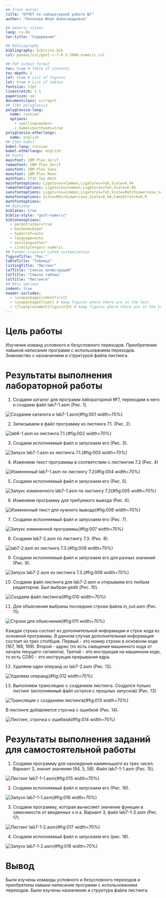 ```yaml
---
## Front matter
title: "ОТЧЕТ по лабораторной работе №7"
author: "Полякова Юлия Александровна"

## Generic otions
lang: ru-RU
toc-title: "Содержание"

## Bibliography
bibliography: bib/cite.bib
csl: pandoc/csl/gost-r-7-0-5-2008-numeric.csl

## Pdf output format
toc: true # Table of contents
toc-depth: 2
lof: true # List of figures
lot: true # List of tables
fontsize: 12pt
linestretch: 1.5
papersize: a4
documentclass: scrreprt
## I18n polyglossia
polyglossia-lang:
  name: russian
  options:
	- spelling=modern
	- babelshorthands=true
polyglossia-otherlangs:
  name: english
## I18n babel
babel-lang: russian
babel-otherlangs: english
## Fonts
mainfont: IBM Plex Serif
romanfont: IBM Plex Serif
sansfont: IBM Plex Sans
monofont: IBM Plex Mono
mathfont: STIX Two Math
mainfontoptions: Ligatures=Common,Ligatures=TeX,Scale=0.94
romanfontoptions: Ligatures=Common,Ligatures=TeX,Scale=0.94
sansfontoptions: Ligatures=Common,Ligatures=TeX,Scale=MatchLowercase,Scale=0.94
monofontoptions: Scale=MatchLowercase,Scale=0.94,FakeStretch=0.9
mathfontoptions:
## Biblatex
biblatex: true
biblio-style: "gost-numeric"
biblatexoptions:
  - parentracker=true
  - backend=biber
  - hyperref=auto
  - language=auto
  - autolang=other*
  - citestyle=gost-numeric
## Pandoc-crossref LaTeX customization
figureTitle: "Рис."
tableTitle: "Таблица"
listingTitle: "Листинг"
lofTitle: "Список иллюстраций"
lotTitle: "Список таблиц"
lolTitle: "Листинги"
## Misc options
indent: true
header-includes:
  - \usepackage{indentfirst}
  - \usepackage{float} # keep figures where there are in the text
  - \floatplacement{figure}{H} # keep figures where there are in the text
---
```


# Цель работы

Изучение команд условного и безусловного переходов. Приобретение навыков написания программ с использованием переходов. Знакомство с назначением и структурой файла листинга.

# Результаты выполнения лабораторной работы

1. Создаем каталог для программ лабораторной №7, переходим в него и создаем файл lab7-1.asm (Рис. 1).

![Создание каталога и lab7-1.asm](image/im1.jpg){#fig:001 width=70%}

2. Записываем в файл программу из листинга 7.1. (Рис. 2).

![lab6-1.asm из листинга 7.1.](image/im2.jpg){#fig:002 width=70%}

3. Создаем исполняемый файл и запускаем его (Рис. 3).

![Запуск lab7-1.asm из листинга 7.1.](image/im3.jpg){#fig:003 width=70%}

4. Изменяем текст программы в соответствии с листингом 7.2 (Рис. 4)

![Измененный lab7-1.asm по листингу 7.2](image/im4.jpg){#fig:004 width=70%}

5. Создаем исполняемый файл и запускаем его (Рис. 5).

![Запукс измененного lab7-1.asm по листингу 7.2](image/im5.jpg){#fig:005 width=70%}

6. Изменяем программу для требуемого вывода (Рис. 6).

![Измененный текст для нужного вывода](image/im6.jpg){#fig:006 width=70%}

7. Создаем исполняемый файл и запускаем его (Рис. 7).

![Запукс измененной программы](image/im7.jpg){#fig:007 width=70%}

8. Создаем lab7-2.asm по листингу 7.3. (Рис. 8).

![lab7-2.asm из листинга 7.3.](image/im8.jpg){#fig:008 width=70%}

9. Создаем исполняемый файл и запускаем его для разных значений (Рис. 9).

![Запуск lab7-2.asm из листинга 7.3.](image/im9.jpg){#fig:009 width=70%}

10. Создаем файл листинга для lab7-2.asm и открываем его любым редактором. Был выбран gedit (Рис. 10).

![Создаем файл листинга](image/im10.jpg){#fig:010 width=70%}

11. Для объяснения выбраны последние строки файла in_out.asm (Рис. 11).

![Строки для объяснения](image/im11.jpg){#fig:011 width=70%}

Каждая строка состоит из дополнительной информации и строк кода из основной программы.
В данном случае дополнительная информация состоит из трех столбцов.
Первый - это номер строки в основном коде (167, 168, 169).
Второй - адрес (то есть смещение машинного кода от начала текущего сегмента).
Третий - это инструкция на машинном коде, то есть CD80 - это инструкция прерывания ядра.

12. Удаляем один операнд из lab7-2.asm (Рис. 12).

![Удаляем операнд](image/im12.jpg){#fig:012 width=70%}

13. Выполняем трансляцию с созданием листинга. Создался только листинг (исполняемый файл остался с прошлых запусков) (Рис. 13).

![Трансляция с созданием листинга](image/im13.jpg){#fig:013 width=70%}

В листинге добавляется строчка с ошибкой (Рис. 14).

![Листинг, строчка с ошибкой](image/im14.jpg){#fig:014 width=70%}

# Результаты выполнения заданий для самостоятельной работы

1. Создаем программу для нахождения наименьшего из трех чисел. Вариант 3, значит значения (94, 5, 58). Файл lab7-1-1.asm (Рис. 15).

![Листинг lab7-1-1.asm](image/im15.jpg){#fig:015 width=70%}

2. Создаем исполняемый файл и запускаем его (Рис. 16).

![Запуск lab7-1-1.asm](image/im16.jpg){#fig:016 width=70%}

3. Создаем программу, которая вычисляет значение функции в зависимости от введенных х и а. Вариант 3, файл lab7-1-2.asm (Рис. 17).

![Листинг lab7-1-2.asm](image/im17.jpg){#fig:017 width=70%}

4. Создаем исполняемый файл и запускаем его (рис. 18).

![Запуск lab7-1-2.asm](image/im18.jpg){#fig:018 width=70%}

# Вывод

Были изучены команды условного и безусловного переходов и приобретены навыки написания программ с использованием переходов. Были изучены назначение и структура файла листинга.
